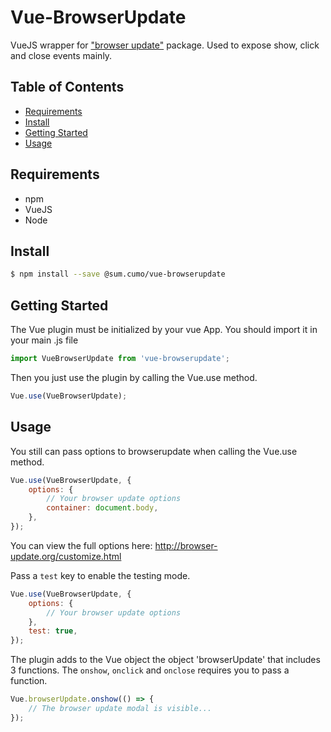 # Vue-BrowserUpdate

VueJS wrapper for ["browser update"](http://browser-update.org) package.
Used to expose show, click and close events mainly.

## Table of Contents ##

* [Requirements](#requirements)
* [Install](#install)
* [Getting Started](#getting-started)
* [Usage](#usage)

## Requirements

* npm
* VueJS
* Node

## Install

```bash
$ npm install --save @sum.cumo/vue-browserupdate
```

## Getting Started

The Vue plugin must be initialized by your vue App.
You should import it in your main .js file

```js
import VueBrowserUpdate from 'vue-browserupdate';
```

Then you just use the plugin by calling the Vue.use method.

```js
Vue.use(VueBrowserUpdate);
```

## Usage

You still can pass options to browserupdate when calling the Vue.use method.
```js
Vue.use(VueBrowserUpdate, {
	options: {
		// Your browser update options
		container: document.body,
	},
});
```
You can view the full options here: http://browser-update.org/customize.html

Pass a `test` key to enable the testing mode.
```js
Vue.use(VueBrowserUpdate, {
	options: {
		// Your browser update options
	},
	test: true,
});
```

The plugin adds to the Vue object the object 'browserUpdate' that includes 3 functions. The `onshow`, `onclick` and `onclose` requires you to pass a function.
```js
Vue.browserUpdate.onshow(() => {
	// The browser update modal is visible...
});
```

